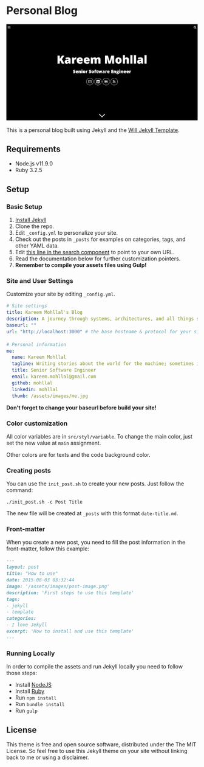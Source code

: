 # Personal Blog

![Screenshot](screenshot.png)

This is a personal blog built using Jekyll and the [Will Jekyll Template](https://github.com/willianjusten/will-jekyll-templat).

## Requirements

- Node.js v11.9.0
- Ruby 3.2.5

## Setup

### Basic Setup

1. [Install Jekyll](http://jekyllrb.com)
2. Clone the repo.
3. Edit `_config.yml` to personalize your site.
4. Check out the posts in `_posts` for examples on categories, tags, and other YAML data.
5. Edit [this line in the search component](https://github.com/mohllal/mohllal.github.io/blob/main/src/js/simpleJekyllSearch.js#L4) to point to your own URL.
6. Read the documentation below for further customization pointers.
7. **Remember to compile your assets files using Gulp!**

### Site and User Settings

Customize your site by editing `_config.yml`.

```yml
# Site settings
title: Kareem Mohllal's Blog
description: A journey through systems, architectures, and all things software engineering.
baseurl: ""
url: "http://localhost:3000" # the base hostname & protocol for your site

# Personal information
me:
  name: Kareem Mohllal
  tagline: Writing stories about the world for the machine; sometimes it understands.
  title: Senior Software Engineer
  email: kareem.mohllal@gmail.com
  github: mohllal
  linkedin: mohllal
  thumb: /assets/images/me.jpg
```

**Don't forget to change your baseurl before build your site!**

### Color customization

All color variables are in `src/styl/variable`. To change the main color, just set the new value at `main` assignment.

Other colors are for texts and the code background color.

### Creating posts

You can use the `init_post.sh` to create your new posts. Just follow the command:

```shell
./init_post.sh -c Post Title
```

The new file will be created at `_posts` with this format `date-title.md`.

### Front-matter

When you create a new post, you need to fill the post information in the front-matter, follow this example:

```markdown
---
layout: post
title: "How to use"
date: 2015-08-03 03:32:44
image: '/assets/images/post-image.png'
description: 'First steps to use this template'
tags:
- jekyll
- template
categories:
- I love Jekyll
excerpt: 'How to install and use this template'
---
```

### Running Locally

In order to compile the assets and run Jekyll locally you need to follow those steps:

- Install [NodeJS](https://nodejs.org/)
- Install [Ruby](https://www.ruby-lang.org/en/downloads/)
- Run `npm install`
- Run `bundle install`
- Run `gulp`

## License

This theme is free and open source software, distributed under the The MIT License. So feel free to use this Jekyll theme on your site without linking back to me or using a disclaimer.
